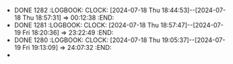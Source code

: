 - DONE 1282
  :LOGBOOK:
  CLOCK: [2024-07-18 Thu 18:44:53]--[2024-07-18 Thu 18:57:31] =>  00:12:38
  :END:
- DONE 1281
  :LOGBOOK:
  CLOCK: [2024-07-18 Thu 18:57:47]--[2024-07-19 Fri 18:20:36] =>  23:22:49
  :END:
- DONE 1280
  :LOGBOOK:
  CLOCK: [2024-07-18 Thu 19:05:37]--[2024-07-19 Fri 19:13:09] =>  24:07:32
  :END:
-